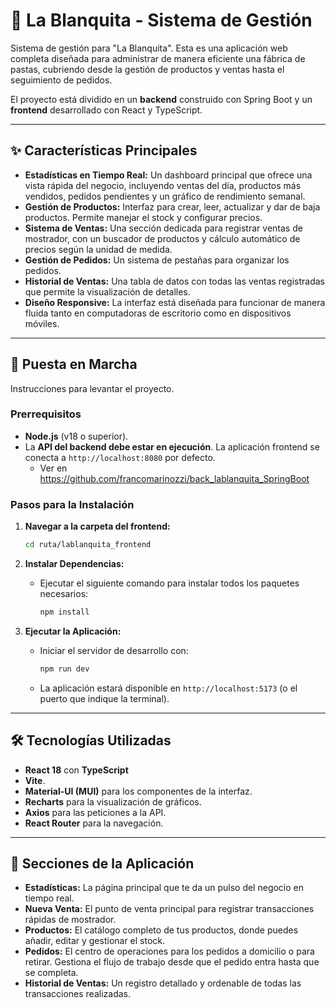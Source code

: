 # 🍝 La Blanquita - Sistema de Gestión

Sistema de gestión para "La Blanquita". Esta es una aplicación web completa diseñada para administrar de manera eficiente una fábrica de pastas, cubriendo desde la gestión de productos y ventas hasta el seguimiento de pedidos.

El proyecto está dividido en un **backend** construido con Spring Boot y un **frontend** desarrollado con React y TypeScript.
 
---

## ✨ Características Principales

* **Estadísticas en Tiempo Real:** Un dashboard principal que ofrece una vista rápida del negocio, incluyendo ventas del día, productos más vendidos, pedidos pendientes y un gráfico de rendimiento semanal.
* **Gestión de Productos:** Interfaz para crear, leer, actualizar y dar de baja productos. Permite manejar el stock y configurar precios.
* **Sistema de Ventas:** Una sección dedicada para registrar ventas de mostrador, con un buscador de productos y cálculo automático de precios según la unidad de medida.
* **Gestión de Pedidos:** Un sistema de pestañas para organizar los pedidos.
* **Historial de Ventas:** Una tabla de datos con todas las ventas registradas que permite la visualización de detalles.
* **Diseño Responsive:** La interfaz está diseñada para funcionar de manera fluida tanto en computadoras de escritorio como en dispositivos móviles.


---

## 🚀 Puesta en Marcha

Instrucciones para levantar el proyecto.

### Prerrequisitos

* **Node.js** (v18 o superior).
* La **API del backend debe estar en ejecución**. La aplicación frontend se conecta a `http://localhost:8080` por defecto.
  + Ver en https://github.com/francomarinozzi/back_lablanquita_SpringBoot

### Pasos para la Instalación

1.  **Navegar a la carpeta del frontend:**
    ```bash
    cd ruta/lablanquita_frontend
    ```

2.  **Instalar Dependencias:**
    * Ejecutar el siguiente comando para instalar todos los paquetes necesarios:
        ```bash
        npm install
        ```

3.  **Ejecutar la Aplicación:**
    * Iniciar el servidor de desarrollo con:
        ```bash
        npm run dev
        ```
    * La aplicación estará disponible en `http://localhost:5173` (o el puerto que indique la terminal).

---

## 🛠️ Tecnologías Utilizadas

* **React 18** con **TypeScript**
* **Vite**.
* **Material-UI (MUI)** para los componentes de la interfaz.
* **Recharts** para la visualización de gráficos.
* **Axios** para las peticiones a la API.
* **React Router** para la navegación.

---

## 📖 Secciones de la Aplicación

* **Estadísticas:** La página principal que te da un pulso del negocio en tiempo real.
* **Nueva Venta:** El punto de venta principal para registrar transacciones rápidas de mostrador.
* **Productos:** El catálogo completo de tus productos, donde puedes añadir, editar y gestionar el stock.
* **Pedidos:** El centro de operaciones para los pedidos a domicilio o para retirar. Gestiona el flujo de trabajo desde que el pedido entra hasta que se completa.
* **Historial de Ventas:** Un registro detallado y ordenable de todas las transacciones realizadas.
